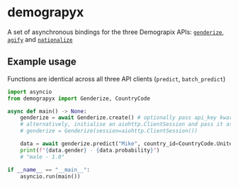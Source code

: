 # demograpyx

A set of asynchronous bindings for the three Demograpix APIs: [`genderize`](https://genderize.io/), [`agify`](https://agify.io) and [`nationalize`](https://nationalize.io)

## Example usage

Functions are identical across all three API clients (`predict`, `batch_predict`)

```py
import asyncio
from demograpyx import Genderize, CountryCode

async def main() -> None:
    genderize = await Genderize.create() # optionally pass api_key kwarg for API key
    # alternatively, initialise an aiohttp.ClientSession and pass it as a kwarg
    # genderize = Genderize(session=aiohttp.ClientSession())

    data = await genderize.predict("Mike", country_id=CountryCode.UnitedStates)
    print(f"{data.gender} - {data.probability}")
    # "male - 1.0"

if __name__ == "__main__":
    asyncio.run(main())
```